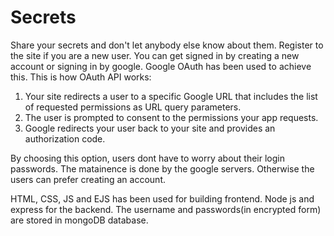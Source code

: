 # Secrets
Share your secrets and don't let anybody else know about them.
Register to the site if you are a new user.
You can get signed in by creating a new account or signing in by google.
Google OAuth has been used to achieve this.
This is how OAuth API works:
  1) Your site redirects a user to a specific Google URL that includes the list of requested permissions as URL query parameters.
  2) The user is prompted to consent to the permissions your app requests.
  3) Google redirects your user back to your site and provides an authorization code.

By choosing this option, users dont have to worry about their login passwords.
The matainence is done by the google servers.
Otherwise the users can prefer creating an account.

HTML, CSS, JS and EJS has been used for building frontend.
Node js and express for the backend.
The username and passwords(in encrypted form) are stored in mongoDB database.
